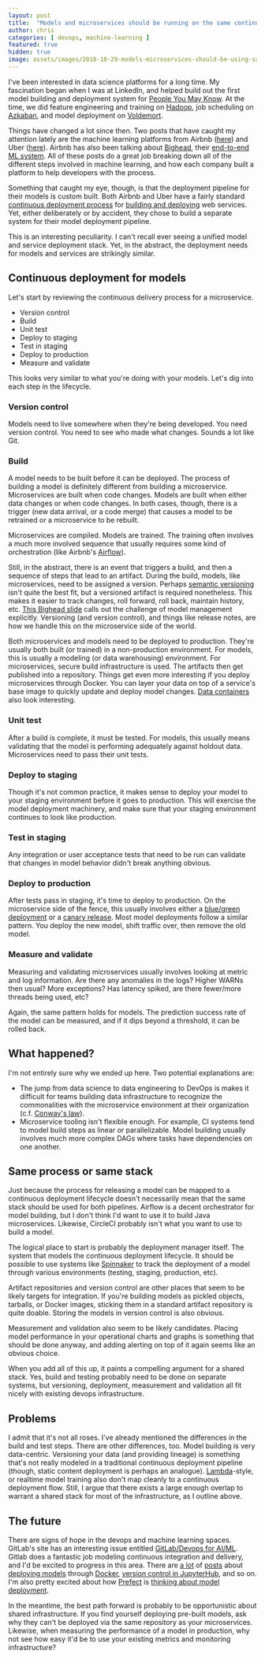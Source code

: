 ```yaml
---
layout: post
title:  "Models and microservices should be running on the same continuous delivery stack"
author: chris
categories: [ devops, machine-learning ]
featured: true
hidden: true
image: assets/images/2018-10-29-models-microservices-should-be-using-same-continuous-delivery-stack/rawpixel-782053-unsplash.jpg
---
```


I've been interested in data science platforms for a long time. My fascination began when I was at LinkedIn, and helped build out the first model building and deployment system for [People You May Know](https://engineering.linkedin.com/teams/data/projects/pymk). At the time, we did feature engineering and training on [Hadoop](https://hadoop.apache.org/), job scheduling on [Azkaban](https://azkaban.github.io/), and model deployment on [Voldemort](https://www.project-voldemort.com/voldemort/).

Things have changed a lot since then. Two posts that have caught my attention lately are the machine learning platforms from Airbnb ([here](https://medium.com/airbnb-engineering/using-machine-learning-to-predict-value-of-homes-on-airbnb-9272d3d4739d)) and Uber ([here](https://eng.uber.com/michelangelo/)). Airbnb has also been talking about [Bighead](https://www.slideshare.net/databricks/bighead-airbnbs-endtoend-machine-learning-platform-with-krishna-puttaswamy-and-andrew-hoh), their [end-to-end ML system](https://cdn.oreillystatic.com/en/assets/1/event/278/Bighead_%20Airbnb_s%20end-to-end%20machine%20learning%20platform%20Presentation.pdf). All of these posts do a great job breaking down all of the different steps involved in machine learning, and how each company built a platform to help developers with the process.

Something that caught my eye, though, is that the deployment pipeline for their models is custom built. Both Airbnb and Uber have a fairly standard [continuous deployment process](https://medium.com/airbnb-engineering/testing-at-airbnb-199f68a0a40d) for [building and deploying](https://eng.uber.com/micro-deploy/) web services. Yet, either deliberately or by accident, they chose to build a separate system for their model deployment pipeline.

This is an interesting peculiarity. I can't recall ever seeing a unified model and service deployment stack. Yet, in the abstract, the deployment needs for models and services are strikingly similar.

## Continuous deployment for models

Let's start by reviewing the continuous delivery process for a microservice.

* Version control
* Build
* Unit test
* Deploy to staging
* Test in staging
* Deploy to production
* Measure and validate

This looks very similar to what you're doing with your models. Let's dig into each step in the lifecycle.

### Version control

Models need to live somewhere when they're being developed. You need version control. You need to see who made what changes. Sounds a lot like Git.

### Build

A model needs to be built before it can be deployed. The process of building a model is definitely different from building a microservice. Microservices are built when code changes. Models are built when either data changes or when code changes. In both cases, though, there is a trigger (new data arrival, or a code merge) that causes a model to be retrained or a microservice to be rebuilt.

Microservices are compiled. Models are trained. The training often involves a much more involved sequence that usually requires some kind of orchestration (like Airbnb's [Airflow](https://github.com/apache/incubator-airflow)).

Still, in the abstract, there is an event that triggers a build, and then a sequence of steps that lead to an artifact.
During the build, models, like microservices, need to be assigned a version. Perhaps [semantic versioning](https://semver.org/) isn't quite the best fit, but a versioned artifact is required nonetheless. This makes it easier to track changes, roll forward, roll back, maintain history, etc. [This Bighead slide](https://www.slideshare.net/databricks/bighead-airbnbs-endtoend-machine-learning-platform-with-krishna-puttaswamy-and-andrew-hoh) calls out the challenge of model management explicitly. Versioning (and version control), and things like release notes, are how we handle this on the microservice side of the world.

Both microservices and models need to be deployed to production. They're usually both built (or trained) in a non-production environment. For models, this is usually a modeling (or data warehousing) environment. For microservices, secure build infrastructure is used. The artifacts then get published into a repository. Things get even more interesting if you deploy microservices through Docker. You can layer your data on top of a service's base image to quickly update and deploy model changes. [Data containers](https://hackernoon.com/docker-data-containers-cb250048d162) also look interesting.

### Unit test

After a build is complete, it must be tested. For models, this usually means validating that the model is performing adequately against holdout data. Microservices need to pass their unit tests.

### Deploy to staging

Though it's not common practice, it makes sense to deploy your model to your staging environment before it goes to production. This will exercise the model deployment machinery, and make sure that your staging environment continues to look like production.

### Test in staging

Any integration or user acceptance tests that need to be run can validate that changes in model behavior didn't break anything obvious.

### Deploy to production

After tests pass in staging, it's time to deploy to production. On the microservice side of the fence, this usually involves either a [blue/green deployment](https://martinfowler.com/bliki/BlueGreenDeployment.html) or a [canary release](https://martinfowler.com/bliki/CanaryRelease.html). Most model deployments follow a similar pattern. You deploy the new model, shift traffic over, then remove the old model.

### Measure and validate

Measuring and validating microservices usually involves looking at metric and log information. Are there any anomalies in the logs? Higher WARNs then usual? More exceptions? Has latency spiked, are there fewer/more threads being used, etc?

Again, the same pattern holds for models. The prediction success rate of the model can be measured, and if it dips beyond a threshold, it can be rolled back.

## What happened?

I'm not entirely sure why we ended up here. Two potential explanations are:

* The jump from data science to data engineering to DevOps is makes it difficult for teams building data infrastructure to recognize the commonalities with the microservice environment at their organization (c.f. [Conway's law](https://en.wikipedia.org/wiki/Conway's_law)).
* Microservice tooling isn't flexible enough. For example, CI systems tend to model build steps as linear or parallelizable. Model building usually involves much more complex DAGs where tasks have dependencies on one another.

## Same process or same stack

Just because the process for releasing a model can be mapped to a continuous deployment lifecycle doesn't necessarily mean that the same stack should be used for both pipelines. Airflow is a decent orchestrator for model building, but I don't think I'd want to use it to build Java microservices. Likewise, CircleCI probably isn't what you want to use to build a model.

The logical place to start is probably the deployment manager itself. The system that models the continuous deployment lifecycle. It should be possible to use systems like [Spinnaker](https://www.spinnaker.io/) to track the deployment of a model through various environments (testing, staging, production, etc).

Artifact repositories and version control are other places that seem to be likely targets for integration. If you're building models as pickled objects, tarballs, or Docker images, sticking them in a standard artifact repository is quite doable. Storing the models in version control is also obvious.

Measurement and validation also seem to be likely candidates. Placing model performance in your operational charts and graphs is something that should be done anyway, and adding alerting on top of it again seems like an obvious choice.

When you add all of this up, it paints a compelling argument for a shared stack. Yes, build and testing probably need to be done on separate systems, but versioning, deployment, measurement and validation all fit nicely with existing devops infrastructure.

## Problems

I admit that it's not all roses. I've already mentioned the differences in the build and test steps. There are other differences, too. Model building is very data-centric. Versioning your data (and providing lineage) is something that's not really modeled in a traditional continuous deployment pipeline (though, static content deployment is perhaps an analogue). [Lambda](https://en.wikipedia.org/wiki/Lambda_architecture)-style, or realtime model training also don't map cleanly to a continuous deployment flow. Still, I argue that there exists a large enough overlap to warrant a shared stack for most of the infrastructure, as I outline above.

## The future

There are signs of hope in the devops and machine learning spaces. GitLab's site has an interesting issue entitled [GitLab/Devops for AI/ML](https://gitlab.com/gitlab-org/gitlab-ce/issues/46161). Gitlab does a fantastic job modeling continuous integration and delivery, and I'd be excited to progress in this area. There are [a lot](https://towardsdatascience.com/deploying-machine-learning-models-with-docker-5d22a4dacb5) of [posts](https://www.udemy.com/deploy-data-science-nlp-models-with-docker-containers/) about [deploying models](http://shop.oreilly.com/product/0636920084334.do) through [Docker](https://medium.com/analytics-vidhya/how-to-deploy-machine-learning-models-using-flask-docker-and-google-cloud-platform-gcp-6e7bf1b339d5), [version control in JupyterHub](https://towardsdatascience.com/version-control-for-jupyter-notebook-3e6cef13392d), and so on. I'm also pretty excited about how [Prefect](https://www.prefect.io/) is [thinking about model deployment](https://medium.com/the-prefect-blog/positive-and-negative-data-engineering-a02cb497583d).

In the meantime, the best path forward is probably to be opportunistic about shared infrastructure. If you find yourself deploying pre-built models, ask why they can't be deployed via the same repository as your microservices. Likewise, when measuring the performance of a model in production, why not see how easy it'd be to use your existing metrics and monitoring infrastructure?
